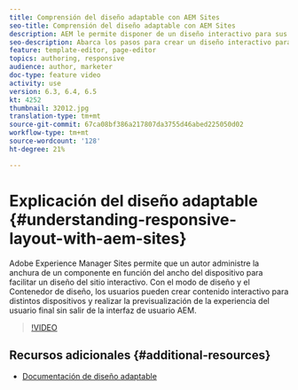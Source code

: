 ```yaml
---
title: Comprensión del diseño adaptable con AEM Sites
seo-title: Comprensión del diseño adaptable con AEM Sites
description: AEM le permite disponer de un diseño interactivo para sus páginas mediante el uso del componente Contenedor de diseño. Con el diseño interactivo, los autores de contenido pueden crear contenido interactivo para distintos dispositivos y previsualización de la experiencia del usuario final dentro de AEM.
seo-description: Abarca los pasos para crear un diseño interactivo para distintos dispositivos
feature: template-editor, page-editor
topics: authoring, responsive
audience: author, marketer
doc-type: feature video
activity: use
version: 6.3, 6.4, 6.5
kt: 4252
thumbnail: 32012.jpg
translation-type: tm+mt
source-git-commit: 67ca08bf386a217807da3755d46abed225050d02
workflow-type: tm+mt
source-wordcount: '128'
ht-degree: 21%

---
```



# Explicación del diseño adaptable {#understanding-responsive-layout-with-aem-sites}

Adobe Experience Manager Sites permite que un autor administre la anchura de un componente en función del ancho del dispositivo para facilitar un diseño del sitio interactivo. Con el modo de diseño y el Contenedor de diseño, los usuarios pueden crear contenido interactivo para distintos dispositivos y realizar la previsualización de la experiencia del usuario final sin salir de la interfaz de usuario AEM.

>[!VIDEO](https://video.tv.adobe.com/v/32012?quality=12&learn=on)

## Recursos adicionales {#additional-resources}

* [Documentación de diseño adaptable](https://docs.adobe.com/content/help/es-ES/experience-manager-65/authoring/siteandpage/responsive-layout.html)
